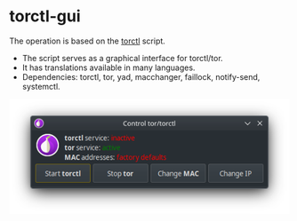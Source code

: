 # torctl-gui
The operation is based on the [torctl](https://github.com/BlackArch/torctl) script.

- The script serves as a graphical interface for torctl/tor.
- It has translations available in many languages.
- Dependencies: torctl, tor, yad, macchanger, faillock, notify-send, systemctl.

![screenshot](/img/example.png)
